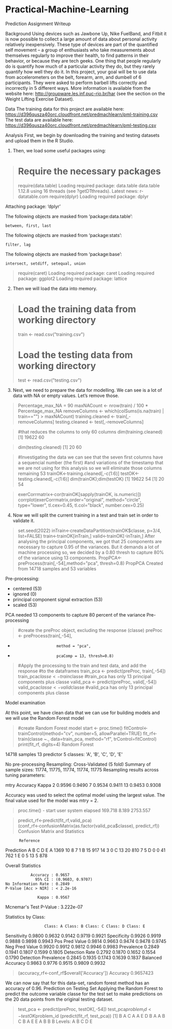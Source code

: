 # Practical-Machine-Learning
Prediction Assignment Writeup

Background
Using devices such as Jawbone Up, Nike FuelBand, and Fitbit it is now possible to collect a large amount of data about personal activity relatively inexpensively. These type of devices are part of the quantified self movement – a group of enthusiasts who take measurements about themselves regularly to improve their health, to find patterns in their behavior, or because they are tech geeks. One thing that people regularly do is quantify how much of a particular activity they do, but they rarely quantify how well they do it. In this project, your goal will be to use data from accelerometers on the belt, forearm, arm, and dumbell of 6 participants. They were asked to perform barbell lifts correctly and incorrectly in 5 different ways. More information is available from the website here: http://groupware.les.inf.puc-rio.br/har (see the section on the Weight Lifting Exercise Dataset). 

Data 
The training data for this project are available here: 
https://d396qusza40orc.cloudfront.net/predmachlearn/pml-training.csv
The test data are available here:
https://d396qusza40orc.cloudfront.net/predmachlearn/pml-testing.csv

Analysis
First, we begin by downloading the training and testing datasets and upload them in the R Studio.
1. Then, we load some useful packages using:
> # Require the necessary packages
> require(data.table)
Loading required package: data.table
data.table 1.12.8 using 16 threads (see ?getDTthreads).  Latest news: r-datatable.com
> require(dplyr)
Loading required package: dplyr

Attaching package: ‘dplyr’

The following objects are masked from ‘package:data.table’:

    between, first, last

The following objects are masked from ‘package:stats’:

    filter, lag

The following objects are masked from ‘package:base’:

    intersect, setdiff, setequal, union

> require(caret)
Loading required package: caret
Loading required package: ggplot2
Loading required package: lattice
2. Then we will load the data into memory.
> # Load the training data from working directory
> train <- read.csv("training.csv")
> 
> # Load the testing data from working directory
> test <- read.csv("testing.csv")
3. Next, we need to prepare the data for modelling. We can see is a lot of data with NA or empty values. Let’s remove those.
> Percentage_max_NA = 90
> maxNACount <- nrow(train) / 100 * Percentage_max_NA
> removeColumns <- which(colSums(is.na(train) | train=="") > maxNACount)
> training.cleaned <- train[,-removeColumns]
> testing.cleaned <- test[,-removeColumns]

> #that reduces the columns to only 60 columns
> dim(training.cleaned)
[1] 19622    60

> dim(testing.cleaned)
[1] 20 60

> #Investigating the data we can see that the seven first columns have a sequencial number (the first)
> #and variations of the timestamp that we are not using for this analysis so we will eliminate those columns remaining 53
> trainOK<-training.cleaned[,-c(1:6)]
> testOK<-testing.cleaned[,-c(1:6)]
> dim(trainOK);dim(testOK)
[1] 19622    54
[1] 20 54

> exerCorrmatrix<-cor(trainOK[sapply(trainOK, is.numeric)])  
> corrplot(exerCorrmatrix,order="original", method="circle", type="lower", tl.cex=0.45, tl.col="black", number.cex=0.25) 

 
4. Now we will split the current training in a test and train set in order to validate it.
> set.seed(2022)
> inTrain<-createDataPartition(trainOK$classe, p=3/4, list=FALSE)
> train<-trainOK[inTrain,]
> valid<-trainOK[-inTrain,]
After analysing the principal components, we got that 25 components are necessary to capture 0.95 of the variances. But it demands a lot of machine processing so, we decided by a 0.80 thresh to capture 80% of the variance using 13 components.
> PropPCA<-preProcess(train[,-54],method="pca", thresh=0.8)
> PropPCA
Created from 14718 samples and 53 variables

Pre-processing:
  - centered (53)
  - ignored (0)
  - principal component signal extraction (53)
  - scaled (53)

PCA needed 13 components to capture 80 percent of the variance
Pre-processing

> #create the preProc object, excluding the response (classe)
> preProc  <- preProcess(train[,-54], 
+                        method = "pca",
+                        pcaComp = 13, thresh=0.8) 
> #Apply the processing to the train and test data, and add the response 
> #to the dataframes
> train_pca <- predict(preProc, train[,-54])
> train_pca$classe <- train$classe
> #train_pca has only 13 principal components plus classe
> valid_pca <- predict(preProc, valid[,-54])
> valid_pca$classe <- valid$classe
> #valid_pca has only 13 principal components plus classe

Model examination

At this point, we have clean data that we can use for building models and we will use the Random Forest model
> #create Random Forest model
> start <- proc.time()
> fitControl<-trainControl(method="cv", number=5, allowParallel=TRUE)
> fit_rf<-train(classe ~., data=train_pca, method="rf", trControl=fitControl)
> print(fit_rf, digits=4)
Random Forest 

14718 samples
   13 predictor
    5 classes: 'A', 'B', 'C', 'D', 'E' 

No pre-processing
Resampling: Cross-Validated (5 fold) 
Summary of sample sizes: 11774, 11775, 11774, 11774, 11775 
Resampling results across tuning parameters:

  mtry  Accuracy  Kappa 
   2    0.9596    0.9490
   7    0.9534    0.9411
  13    0.9453    0.9308

Accuracy was used to select the optimal model using the largest value.
The final value used for the model was mtry = 2.

> proc.time() - start
    user   system  elapsed 
 169.718    8.189 2753.557 

> predict_rf<-predict(fit_rf,valid_pca)  
> (conf_rf<-confusionMatrix(as.factor(valid_pca$classe), predict_rf))
Confusion Matrix and Statistics

          Reference
Prediction    A    B    C    D    E
         A 1369   10    8    7    1
         B   15  917   14    3    0
         C   13   20  810    7    5
         D    0    0   41  762    1
         E    0    5   13    5  878

Overall Statistics
                                          
               Accuracy : 0.9657          
                 95% CI : (0.9603, 0.9707)
    No Information Rate : 0.2849          
    P-Value [Acc > NIR] : < 2.2e-16       
                                          
                  Kappa : 0.9567          
                                          
 Mcnemar's Test P-Value : 3.222e-07       

Statistics by Class:

                     Class: A Class: B Class: C Class: D Class: E
Sensitivity            0.9800   0.9632   0.9142   0.9719   0.9921
Specificity            0.9926   0.9919   0.9888   0.9898   0.9943
Pos Pred Value         0.9814   0.9663   0.9474   0.9478   0.9745
Neg Pred Value         0.9920   0.9912   0.9812   0.9946   0.9983
Prevalence             0.2849   0.1941   0.1807   0.1599   0.1805
Detection Rate         0.2792   0.1870   0.1652   0.1554   0.1790
Detection Prevalence   0.2845   0.1935   0.1743   0.1639   0.1837
Balanced Accuracy      0.9863   0.9776   0.9515   0.9809   0.9932

> (accuracy_rf<-conf_rf$overall['Accuracy'])
 Accuracy 
0.9657423

We can now say that for this data-set, random forest method has an accuracy of 0.96.
Prediction on Testing Set
Applying the Random Forest to predict the outcome variable classe for the test set to make predictions on the 20 data points from the original testing dataset.

> test_pca <- predict(preProc, testOK[,-54])
> test_pca$problem_id <- testOK$problem_id
> (predict(fit_rf, test_pca))
 [1] B A C A A E D B A A B C B A E E A B B B
Levels: A B C D E

